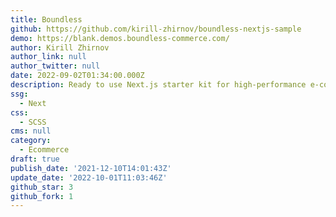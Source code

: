 ```yaml
---
title: Boundless
github: https://github.com/kirill-zhirnov/boundless-nextjs-sample
demo: https://blank.demos.boundless-commerce.com/
author: Kirill Zhirnov
author_link: null
author_twitter: null
date: 2022-09-02T01:34:00.000Z
description: Ready to use Next.js starter kit for high-performance e-commerce websites.
ssg:
  - Next
css:
  - SCSS
cms: null
category:
  - Ecommerce
draft: true
publish_date: '2021-12-10T14:01:43Z'
update_date: '2022-10-01T11:03:46Z'
github_star: 3
github_fork: 1
---
```

